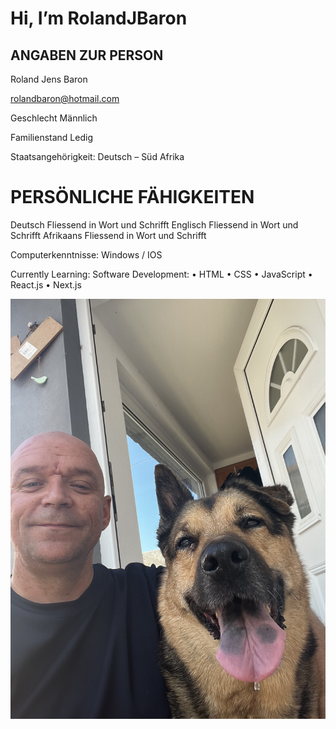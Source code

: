 # Hi, I’m RolandJBaron

## ANGABEN ZUR PERSON 
Roland Jens Baron

rolandbaron@hotmail.com 

Geschlecht Männlich

Familienstand Ledig

Staatsangehörigkeit: Deutsch – Süd Afrika
	
# PERSÖNLICHE FÄHIGKEITEN

Deutsch	Fliessend in Wort und Schrifft
Englisch Fliessend in Wort und Schrifft
Afrikaans Fliessend in Wort und Schrifft

Computerkenntnisse:  Windows / IOS

Currently Learning: Software Development: 
• HTML
• CSS
• JavaScript
• React.js
• Next.js


![Me and sheila](IMG_1581.JPEG)
